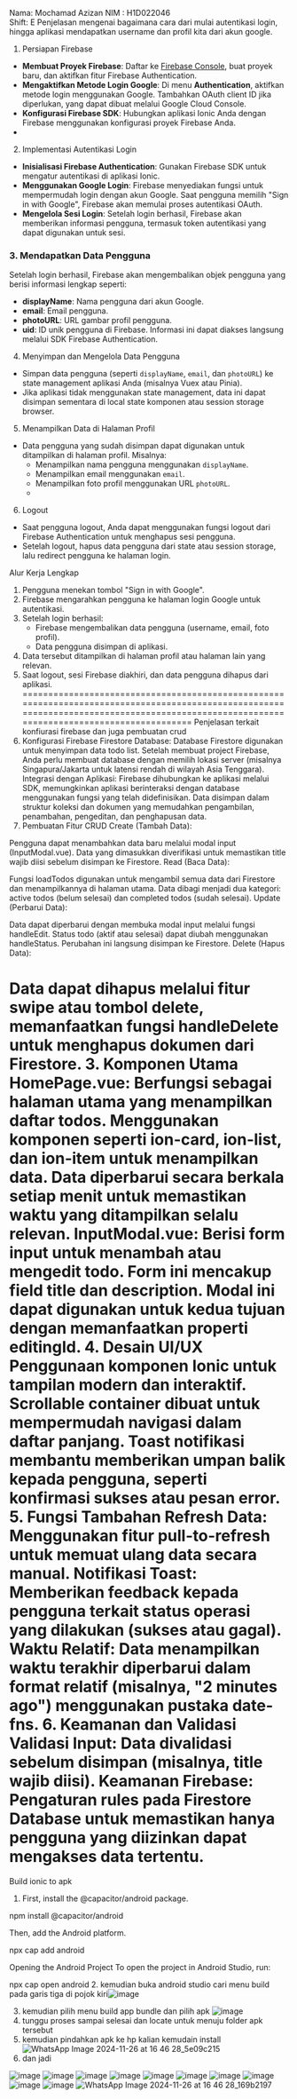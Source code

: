 Nama: Mochamad Azizan
NIM : H1D022046  
Shift: E
Penjelasan mengenai bagaimana cara dari mulai autentikasi login, hingga aplikasi mendapatkan username dan profil kita dari akun google.
 1. Persiapan Firebase
- **Membuat Proyek Firebase**: Daftar ke [Firebase Console](https://console.firebase.google.com/), buat proyek baru, dan aktifkan fitur Firebase Authentication.
- **Mengaktifkan Metode Login Google**: Di menu **Authentication**, aktifkan metode login menggunakan Google. Tambahkan OAuth client ID jika diperlukan, yang dapat dibuat melalui Google Cloud Console.
- **Konfigurasi Firebase SDK**: Hubungkan aplikasi Ionic Anda dengan Firebase menggunakan konfigurasi proyek Firebase Anda.
- 
2. Implementasi Autentikasi Login
- **Inisialisasi Firebase Authentication**: Gunakan Firebase SDK untuk mengatur autentikasi di aplikasi Ionic.
- **Menggunakan Google Login**: Firebase menyediakan fungsi untuk mempermudah login dengan akun Google. Saat pengguna memilih "Sign in with Google", Firebase akan memulai proses autentikasi OAuth.
- **Mengelola Sesi Login**: Setelah login berhasil, Firebase akan memberikan informasi pengguna, termasuk token autentikasi yang dapat digunakan untuk sesi.

### **3. Mendapatkan Data Pengguna**
Setelah login berhasil, Firebase akan mengembalikan objek pengguna yang berisi informasi lengkap seperti:
- **displayName**: Nama pengguna dari akun Google.
- **email**: Email pengguna.
- **photoURL**: URL gambar profil pengguna.
- **uid**: ID unik pengguna di Firebase.
Informasi ini dapat diakses langsung melalui SDK Firebase Authentication.

4. Menyimpan dan Mengelola Data Pengguna
- Simpan data pengguna (seperti `displayName`, `email`, dan `photoURL`) ke state management aplikasi Anda (misalnya Vuex atau Pinia).
- Jika aplikasi tidak menggunakan state management, data ini dapat disimpan sementara di local state komponen atau session storage browser.

5. Menampilkan Data di Halaman Profil
- Data pengguna yang sudah disimpan dapat digunakan untuk ditampilkan di halaman profil. Misalnya:
  - Menampilkan nama pengguna menggunakan `displayName`.
  - Menampilkan email menggunakan `email`.
  - Menampilkan foto profil menggunakan URL `photoURL`.
  - 
6. Logout
- Saat pengguna logout, Anda dapat menggunakan fungsi logout dari Firebase Authentication untuk menghapus sesi pengguna.
- Setelah logout, hapus data pengguna dari state atau session storage, lalu redirect pengguna ke halaman login.


Alur Kerja Lengkap
1. Pengguna menekan tombol "Sign in with Google".
2. Firebase mengarahkan pengguna ke halaman login Google untuk autentikasi.
3. Setelah login berhasil:
   - Firebase mengembalikan data pengguna (username, email, foto profil).
   - Data pengguna disimpan di aplikasi.
4. Data tersebut ditampilkan di halaman profil atau halaman lain yang relevan.
5. Saat logout, sesi Firebase diakhiri, dan data pengguna dihapus dari aplikasi.
==========================================================================================================================================================================================
Penjelasan terkait konfiurasi firebase dan juga pembuatan crud
1. Konfigurasi Firebase
Firestore Database: Database Firestore digunakan untuk menyimpan data todo list. Setelah membuat project Firebase, Anda perlu membuat database dengan memilih lokasi server (misalnya Singapura/Jakarta untuk latensi rendah di wilayah Asia Tenggara).
Integrasi dengan Aplikasi:
Firebase dihubungkan ke aplikasi melalui SDK, memungkinkan aplikasi berinteraksi dengan database menggunakan fungsi yang telah didefinisikan.
Data disimpan dalam struktur koleksi dan dokumen yang memudahkan pengambilan, penambahan, pengeditan, dan penghapusan data.
2. Pembuatan Fitur CRUD
Create (Tambah Data):

Pengguna dapat menambahkan data baru melalui modal input (InputModal.vue).
Data yang dimasukkan diverifikasi untuk memastikan title wajib diisi sebelum disimpan ke Firestore.
Read (Baca Data):

Fungsi loadTodos digunakan untuk mengambil semua data dari Firestore dan menampilkannya di halaman utama.
Data dibagi menjadi dua kategori: active todos (belum selesai) dan completed todos (sudah selesai).
Update (Perbarui Data):

Data dapat diperbarui dengan membuka modal input melalui fungsi handleEdit.
Status todo (aktif atau selesai) dapat diubah menggunakan handleStatus. Perubahan ini langsung disimpan ke Firestore.
Delete (Hapus Data):

Data dapat dihapus melalui fitur swipe atau tombol delete, memanfaatkan fungsi handleDelete untuk menghapus dokumen dari Firestore.
3. Komponen Utama
HomePage.vue:
Berfungsi sebagai halaman utama yang menampilkan daftar todos.
Menggunakan komponen seperti ion-card, ion-list, dan ion-item untuk menampilkan data.
Data diperbarui secara berkala setiap menit untuk memastikan waktu yang ditampilkan selalu relevan.
InputModal.vue:
Berisi form input untuk menambah atau mengedit todo. Form ini mencakup field title dan description.
Modal ini dapat digunakan untuk kedua tujuan dengan memanfaatkan properti editingId.
4. Desain UI/UX
Penggunaan komponen Ionic untuk tampilan modern dan interaktif.
Scrollable container dibuat untuk mempermudah navigasi dalam daftar panjang.
Toast notifikasi membantu memberikan umpan balik kepada pengguna, seperti konfirmasi sukses atau pesan error.
5. Fungsi Tambahan
Refresh Data: Menggunakan fitur pull-to-refresh untuk memuat ulang data secara manual.
Notifikasi Toast: Memberikan feedback kepada pengguna terkait status operasi yang dilakukan (sukses atau gagal).
Waktu Relatif: Data menampilkan waktu terakhir diperbarui dalam format relatif (misalnya, "2 minutes ago") menggunakan pustaka date-fns.
6. Keamanan dan Validasi
Validasi Input: Data divalidasi sebelum disimpan (misalnya, title wajib diisi).
Keamanan Firebase: Pengaturan rules pada Firestore Database untuk memastikan hanya pengguna yang diizinkan dapat mengakses data tertentu.
==========================================================================================================================================================================================
Build ionic to apk
1. First, install the @capacitor/android package.

npm install @capacitor/android

Then, add the Android platform.

npx cap add android

Opening the Android Project
To open the project in Android Studio, run:

npx cap open android
2. kemudian buka android studio cari menu build pada garis tiga di pojok kiri![image](https://github.com/user-attachments/assets/3663dbcf-d805-49ce-bfc2-6ea05a371e73)

3. kemudian pilih menu build app bundle dan pilih apk ![image](https://github.com/user-attachments/assets/e8b753b9-d2a5-4aaa-a683-52848d1c957a)
4. tunggu proses sampai selesai dan locate untuk menuju folder apk tersebut
5. kemudian pindahkan apk ke hp kalian kemudain install
   ![WhatsApp Image 2024-11-26 at 16 46 28_5e09c215](https://github.com/user-attachments/assets/8c459bae-2547-4d9d-bbde-aaf50ac2a93c)
6. dan jadi


![image](https://github.com/user-attachments/assets/364e4e20-da04-4385-bc88-8f50094b8d4f)
![image](https://github.com/user-attachments/assets/6c6be7fc-aabd-46e9-bd6d-0d739fed5537)
![image](https://github.com/user-attachments/assets/ee706d52-96e3-40c1-851e-8d006420a7c6)
![image](https://github.com/user-attachments/assets/da4ac771-c284-47ed-b689-4bb026452020)
![image](https://github.com/user-attachments/assets/5b38ad94-7a42-484a-bd02-c1ed4ea9e8ca)
![image](https://github.com/user-attachments/assets/8d9f3bc9-05ea-4652-9704-94bc533b59f8)
![image](https://github.com/user-attachments/assets/5dc6669d-3580-42f6-a621-0cd2b1fbd217)
![image](https://github.com/user-attachments/assets/4d2cd5a4-e332-4610-84c7-6d1e08f4596b)
![image](https://github.com/user-attachments/assets/933ef0ad-d7a7-4b0f-8892-f3b1875a0686)
![image](https://github.com/user-attachments/assets/e5e9ccb8-3ea9-4e08-80b6-8d186337f893)
![WhatsApp Image 2024-11-26 at 16 46 28_169b2197](https://github.com/user-attachments/assets/55e98a8a-a31f-4eae-bc12-05ae94b37c08)


